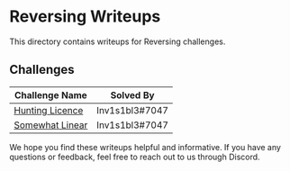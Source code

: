 # Reversing Writeups

This directory contains writeups for Reversing challenges.

## Challenges

| Challenge Name | Solved By |
| --- | --- |
| [Hunting Licence](./Hunting_Licence/README.md) | Inv1s1bl3#7047 |
| [Somewhat Linear](./Somewhat_Linear/README.md) | Inv1s1bl3#7047 |


We hope you find these writeups helpful and informative. If you have any questions or feedback, feel free to reach out to us through Discord.
